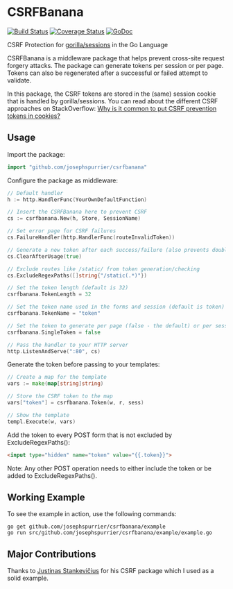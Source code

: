 CSRFBanana
==========
[![Build Status](https://travis-ci.org/josephspurrier/csrfbanana.svg)](https://travis-ci.org/josephspurrier/csrfbanana) [![Coverage Status](https://coveralls.io/repos/josephspurrier/csrfbanana/badge.svg)](https://coveralls.io/r/josephspurrier/csrfbanana) [![GoDoc](https://godoc.org/github.com/josephspurrier/csrfbanana?status.svg)](https://godoc.org/github.com/josephspurrier/csrfbanana)

CSRF Protection for [gorilla/sessions](http://www.gorillatoolkit.org/pkg/sessions) in the Go Language

CSRFBanana is a middleware package that helps prevent cross-site request forgery attacks. The package can generate tokens per session or per page. Tokens can also be regenerated after a successful or failed attempt to validate.

In this package, the CSRF tokens are stored in the (same) session cookie that is handled by gorilla/sessions. You can read about the different CSRF approaches on StackOverflow: [Why is it common to put CSRF prevention tokens in cookies?](http://stackoverflow.com/a/20518324)

## Usage

Import the package:

~~~ go
import "github.com/josephspurrier/csrfbanana"
~~~

Configure the package as middleware:

~~~ go
// Default handler
h := http.HandlerFunc(YourOwnDefaultFunction)

// Insert the CSRFBanana here to prevent CSRF
cs := csrfbanana.New(h, Store, SessionName)

// Set error page for CSRF failures
cs.FailureHandler(http.HandlerFunc(routeInvalidToken))

// Generate a new token after each success/failure (also prevents double submits)
cs.ClearAfterUsage(true)

// Exclude routes like /static/ from token generation/checking
cs.ExcludeRegexPaths([]string{"/static(.*)"})

// Set the token length (default is 32)
csrfbanana.TokenLength = 32

// Set the token name used in the forms and session (default is token)
csrfbanana.TokenName = "token"

// Set the token to generate per page (false - the default) or per session (true)
csrfbanana.SingleToken = false

// Pass the handler to your HTTP server
http.ListenAndServe(":80", cs)
~~~

Generate the token before passing to your templates:

~~~ go
// Create a map for the template
vars := make(map[string]string)

// Store the CSRF token to the map
vars["token"] = csrfbanana.Token(w, r, sess)

// Show the template
templ.Execute(w, vars)
~~~

Add the token to every POST form that is not excluded by ExcludeRegexPaths():

~~~ html
<input type="hidden" name="token" value="{{.token}}">
~~~

Note: Any other POST operation needs to either include the token or be added to ExcludeRegexPaths().

## Working Example

To see the example in action, use the following commands:
~~~
go get github.com/josephspurrier/csrfbanana/example
go run src/github.com/josephspurrier/csrfbanana/example/example.go
~~~

## Major Contributions

Thanks to [Justinas Stankevičius](https://github.com/justinas/nosurf) for his CSRF package which I used as a solid example.